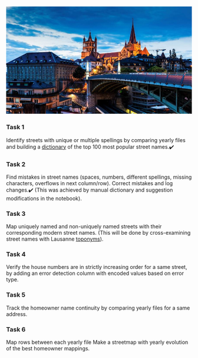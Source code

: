 ![Photo of Lausanne](/docs/assets/lausanne.jpg)

### Task 1
Identify streets with unique or multiple spellings by comparing yearly files and building a [dictionary](https://github.com/pmcintyr/pmcintyr.github.io/blob/main/dictionary.csv) of the top 100 most popular street names.✔️

### Task 2
Find mistakes in street names (spaces, numbers, different spellings, missing characters, overflows in next column/row).
Correct mistakes and log changes.✔️ (This was achieved by manual dictionary and suggestion modifications in the notebook).

### Task 3
Map uniquely named and non-uniquely named streets with their corresponding modern street names. (This will be done by cross-examining street names with Lausanne [toponyms](https://github.com/RPetitpierre/merian/blob/main/assets/data/toponyms.geojson)).

### Task 4
Verify the house numbers are in strictly increasing order for a same street, by adding an error detection column with encoded values based on error type.

### Task 5
Track the homeowner name continuity by comparing yearly files for a same address.

### Task 6
Map rows between each yearly file
Make a streetmap with yearly evolution of the best homeowner mappings.
